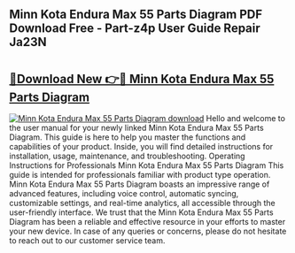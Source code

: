 ## Minn Kota Endura Max 55 Parts Diagram PDF Download Free - Part-z4p User Guide Repair Ja23N

# <h2><a href="http://dfsm5h.blite.top/?on=Minn+Kota+Endura+Max+55+Parts+Diagram">🔗Download New 👉🔴 Minn Kota Endura Max 55 Parts Diagram</a></h2>

[![Minn Kota Endura Max 55 Parts Diagram download](https://i.imgur.com/lujVjoI.png)](http://dfsm5h.blite.top/?on=Minn+Kota+Endura+Max+55+Parts+Diagram)
Hello and welcome to the user manual for your newly linked Minn Kota Endura Max 55 Parts Diagram. This guide is here to help you master the functions and capabilities of your product. Inside, you will find detailed instructions for installation, usage, maintenance, and troubleshooting. Operating Instructions for Professionals Minn Kota Endura Max 55 Parts Diagram This guide is intended for professionals familiar with product type operation. Minn Kota Endura Max 55 Parts Diagram boasts an impressive range of advanced features, including voice control, automatic syncing, customizable settings, and real-time analytics, all accessible through the user-friendly interface. We trust that the Minn Kota Endura Max 55 Parts Diagram has been a reliable and effective resource in your efforts to master your new device. In case of any queries or concerns, please do not hesitate to reach out to our customer service team.
